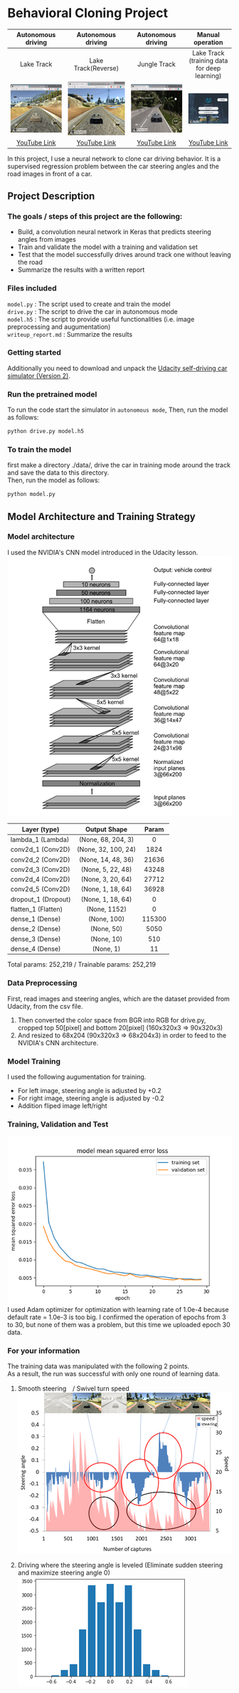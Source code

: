 # Behavioral Cloning Project

|Autonomous driving|Autonomous driving|Autonomous driving|Manual operation|
|:--------:|:--------:|:------------:|:------------:|
|Lake Track|Lake Track(Reverse)|Jungle Track|Lake Track (training data for deep learning)|
|[![LakeTrack](examples/lake.png)](https://youtu.be/LtLwOluTLsU)|[![LakeTrack(Reverse)](examples/lake_r.png)](https://youtu.be/0FS8mlMxdaE)|[![JungleTrack](examples/jungle.png)](https://youtu.be/j9Qjt5cCKHw)|[![LakeTrack(training)](examples/train.png)](https://youtu.be/AQOjGxCRZ2Q)|
|[YouTube Link](https://youtu.be/LtLwOluTLsU)|[YouTube Link](https://youtu.be/0FS8mlMxdaE)|[YouTube Link](https://youtu.be/j9Qjt5cCKHw)|[YouTube Link](https://youtu.be/AQOjGxCRZ2Q)|

In this project, I use a neural network to clone car driving behavior. It is a supervised regression problem between the car steering angles and the road images in front of a car.  
## Project Description
### The goals / steps of this project are the following:
- Build, a convolution neural network in Keras that predicts steering angles from images
- Train and validate the model with a training and validation set
- Test that the model successfully drives around track one without leaving the road
- Summarize the results with a written report  
### Files included
`model.py` : The script used to create and train the model  
`drive.py` : The script to drive the car in autonomous mode  
`model.h5` : The script to provide useful functionalities (i.e. image preprocessing and augumentation)  
`writeup_report.md` : Summarize the results   
### Getting started
Additionally you need to download and unpack the [Udacity self-driving car simulator (Version 2)](https://github.com/udacity/self-driving-car-sim).    
### Run the pretrained model
To run the code start the simulator in `autonomous mode`, Then, run the model as follows:  
```sh
python drive.py model.h5
```

### To train the model
first make a directory ./data/, drive the car in training mode around the track and save the data to this directory.   
Then, run the model as follows:
```sh
python model.py
```
## Model Architecture and Training Strategy
### Model architecture
I used the NVIDIA's CNN model introduced in the Udacity lesson.   
 <img src="./examples/nvidia_cnn.png">  
 
|Layer (type)          |       Output Shape         |     Param     |  
|----------------------|:--------------------------:|:-------------:|  
|lambda_1 (Lambda)     |       (None, 68, 204, 3)   |     0         |  
|conv2d_1 (Conv2D)     |       (None, 32, 100, 24)  |     1824      |
|conv2d_2 (Conv2D)     |       (None, 14, 48, 36)   |     21636     | 
|conv2d_3 (Conv2D)     |       (None, 5, 22, 48)    |     43248     |
|conv2d_4 (Conv2D)     |       (None, 3, 20, 64)    |     27712     |
|conv2d_5 (Conv2D)     |       (None, 1, 18, 64)    |     36928     |
|dropout_1 (Dropout)   |       (None, 1, 18, 64)    |     0         |
|flatten_1 (Flatten)   |       (None, 1152)         |     0         |
|dense_1 (Dense)       |       (None, 100)          |     115300    |    
|dense_2 (Dense)       |       (None, 50)           |     5050      |   
|dense_3 (Dense)       |       (None, 10)           |     510       |
|dense_4 (Dense)       |       (None, 1)            |     11        | 

Total params: 252,219 / Trainable params: 252,219

### Data Preprocessing  
First, read images and steering angles, which are the dataset provided from Udacity, from the csv file.  
1. Then converted the color space from BGR into RGB for drive.py, cropped top 50[pixel] and bottom 20[pixel] (160x320x3 => 90x320x3)
2. And resized to 68x204 (90x320x3 => 68x204x3) in order to feed to the NVIDIA's CNN architecture.

### Model Training
I used the following augumentation for training.
- For left image, steering angle is adjusted by +0.2
- For right image, steering angle is adjusted by -0.2
- Addition fliped image left/right

### Training, Validation and Test
<img src="./examples/run5_e30.png"><br/>
I used Adam optimizer for optimization with learning rate of 1.0e-4 because default rate = 1.0e-3 is too big.
I confirmed the operation of epochs from 3 to 30, but none of them was a problem, but this time we uploaded epoch 30 data.

### For your information
The training data was manipulated with the following 2 points.  
As a result, the run was successful with only one round of learning data.  

1. Smooth steering　/ Swivel turn speed
<img src="./examples/curve.png"><br/>

2. Driving where the steering angle is leveled
(Eliminate sudden steering and maximize steering angle 0)
<img src="./examples/clone_hist.png"><br/>



